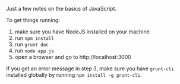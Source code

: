 Just a few notes on the basics of JavaScript.

To get things running:
1. make sure you have NodeJS installed on your machine
2. run `npm install`
3. run `grunt doc`
4. run `node app.js`
5. open a browser and go to http://localhost:3000

If you get an error message in step 3, make sure you have `grunt-cli` installed
globally by running `npm install -g grunt-cli`.

